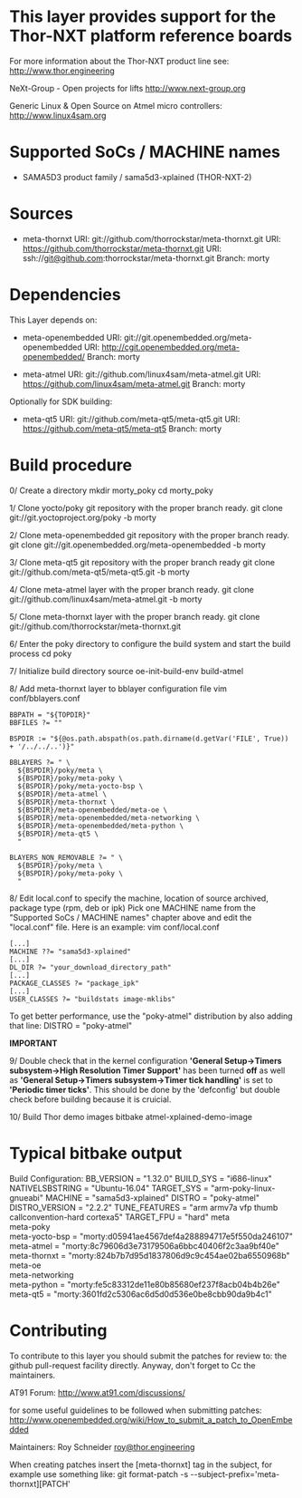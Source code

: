 This layer provides support for the Thor-NXT platform reference boards
======================================================================

For more information about the Thor-NXT product line see:
http://www.thor.engineering

NeXt-Group - Open projects for lifts
http://www.next-group.org

Generic Linux & Open Source on Atmel micro controllers:
http://www.linux4sam.org


Supported SoCs / MACHINE names
==============================
- SAMA5D3 product family / sama5d3-xplained (THOR-NXT-2)


Sources
=======
- meta-thornxt
URI: git://github.com/thorrockstar/meta-thornxt.git
URI: https://github.com/thorrockstar/meta-thornxt.git
URI: ssh://git@github.com:thorrockstar/meta-thornxt.git
Branch: morty


Dependencies
============
This Layer depends on:

- meta-openembedded
URI: git://git.openembedded.org/meta-openembedded
URI: http://cgit.openembedded.org/meta-openembedded/
Branch: morty

- meta-atmel
URI: git://github.com/linux4sam/meta-atmel.git
URI: https://github.com/linux4sam/meta-atmel.git
Branch: morty

Optionally for SDK building:

- meta-qt5
URI: git://github.com/meta-qt5/meta-qt5.git
URI: https://github.com/meta-qt5/meta-qt5
Branch: morty


Build procedure
===============

0/ Create a directory
mkdir morty_poky
cd morty_poky

1/ Clone yocto/poky git repository with the proper branch ready.
git clone git://git.yoctoproject.org/poky -b morty

2/ Clone meta-openembedded git repository with the proper branch ready.
git clone git://git.openembedded.org/meta-openembedded -b morty

3/ Clone meta-qt5 git repository with the proper branch ready
git clone git://github.com/meta-qt5/meta-qt5.git -b morty

4/ Clone meta-atmel layer with the proper branch ready.
git clone git://github.com/linux4sam/meta-atmel.git -b morty

5/ Clone meta-thornxt layer with the proper branch ready.
git clone git://github.com/thorrockstar/meta-thornxt.git

6/ Enter the poky directory to configure the build system and start the build process
cd poky

7/ Initialize build directory
source oe-init-build-env build-atmel

8/ Add meta-thornxt layer to bblayer configuration file
    vim conf/bblayers.conf

    BBPATH = "${TOPDIR}"
    BBFILES ?= ""
    
    BSPDIR := "${@os.path.abspath(os.path.dirname(d.getVar('FILE', True)) + '/../../..')}"
    
    BBLAYERS ?= " \
      ${BSPDIR}/poky/meta \
      ${BSPDIR}/poky/meta-poky \
      ${BSPDIR}/poky/meta-yocto-bsp \
      ${BSPDIR}/meta-atmel \
      ${BSPDIR}/meta-thornxt \
      ${BSPDIR}/meta-openembedded/meta-oe \
      ${BSPDIR}/meta-openembedded/meta-networking \
      ${BSPDIR}/meta-openembedded/meta-python \
      ${BSPDIR}/meta-qt5 \
      "
    
    BLAYERS_NON_REMOVABLE ?= " \
      ${BSPDIR}/poky/meta \
      ${BSPDIR}/poky/meta-poky \
      "

8/ Edit local.conf to specify the machine, location of source archived, package type (rpm, deb or ipk)
Pick one MACHINE name from the "Supported SoCs / MACHINE names" chapter above
and edit the "local.conf" file. Here is an example:
vim conf/local.conf

    [...]
    MACHINE ??= "sama5d3-xplained"
    [...]
    DL_DIR ?= "your_download_directory_path"
    [...]
    PACKAGE_CLASSES ?= "package_ipk"
    [...]
    USER_CLASSES ?= "buildstats image-mklibs"

To get better performance, use the "poky-atmel" distribution by also adding that
line:
    DISTRO = "poky-atmel"

**IMPORTANT**

9/ Double check that in the kernel configuration **'General Setup->Timers subsystem->High Resolution Timer Support'**
has been turned **off** as well as **'General Setup->Timers subsystem->Timer tick handling'** is set to **'Periodic timer ticks'**.
This should be done by the 'defconfig' but double check before building because it is cruicial.

10/ Build Thor demo images
bitbake atmel-xplained-demo-image

Typical bitbake output
======================
Build Configuration:
BB_VERSION        = "1.32.0"
BUILD_SYS         = "i686-linux"
NATIVELSBSTRING   = "Ubuntu-16.04"
TARGET_SYS        = "arm-poky-linux-gnueabi"
MACHINE           = "sama5d3-xplained"
DISTRO            = "poky-atmel"
DISTRO_VERSION    = "2.2.2"
TUNE_FEATURES     = "arm armv7a vfp thumb            callconvention-hard            cortexa5"
TARGET_FPU        = "hard"
meta              
meta-poky         
meta-yocto-bsp    = "morty:d05941ae4567def4a288894717e5f550da246107"
meta-atmel        = "morty:8c79606d3e73179506a6bbc40406f2c3aa9bf40e"
meta-thornxt      = "morty:824b7b7d95d1837806d9c9c454ae02ba6550968b"
meta-oe           
meta-networking   
meta-python       = "morty:fe5c83312de11e80b85680ef237f8acb04b4b26e"
meta-qt5          = "morty:3601fd2c5306ac6d5d0d536e0be8cbb90da9b4c1"

Contributing
============
To contribute to this layer you should submit the patches for review to:
the github pull-request facility directly. Anyway, don't forget to
Cc the maintainers.

AT91 Forum:
http://www.at91.com/discussions/

for some useful guidelines to be followed when submitting patches:
http://www.openembedded.org/wiki/How_to_submit_a_patch_to_OpenEmbedded

Maintainers:
Roy Schneider <roy@thor.engineering>

When creating patches insert the [meta-thornxt] tag in the subject, for example
use something like:
git format-patch -s --subject-prefix='meta-thornxt][PATCH' <origin>
